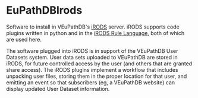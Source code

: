 # EuPathDBIrods
Software to install in VEuPathDB's [iRODS](https://irods.org/) server.  iRODS supports code plugins written in python and in the [iRODS Rule Language](https://docs.irods.org/4.1.5/manual/rule_language/), both of which are used here.

The software plugged into iRODS is in support of the VEuPathDB User Datasets system.  User data sets uploaded to VEuPathDB are stored in iRODS, for future controlled access by the user (and others that are granted share access).  The iRODS plugins implement a workflow that includes unpacking user files, storing them in the proper location for that user, and emitting an event so that subscribers (eg, a VEuPathDB website) can display updated User Dataset information.


